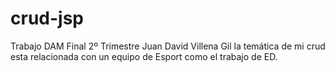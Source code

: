 # crud-jsp
Trabajo DAM Final 2º Trimestre 
Juan David Villena Gil la temática de mi crud esta relacionada con un equipo de Esport como el trabajo de ED.
